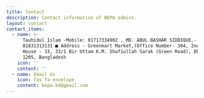 ```yaml
---
title: Contact
description: Contact information of BKPA admins.
layout: contact
contact_items:
  - name: >-
      Tauhidul Islam -Mobile: 01717334902 , MD. ABUL BASHAR SIDDIQUE.- Mobile:
      01831313131 ■ Address - Greenmart Market,(Office Number- 304, 2nd floor).
      House - 33, 33/1 Bir Uttam K.M. Shafiullah Sarak (Green Road), Dhaka –
      1205, Bangladesh
    icon: ''
    content: ''
  - name: Email Us
    icon: fas fa-envelope
    content: bkpa.bd@gmail.com
---
```


